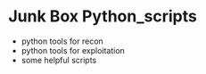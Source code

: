 # Junk Box Python_scripts
- python tools for recon
- python tools for exploitation
- some helpful scripts
